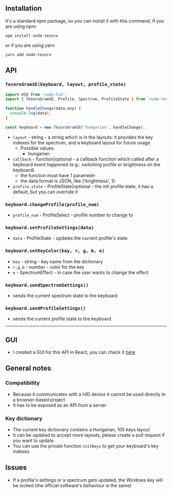 ## Installation

It's a standard npm package, so you can install it with this command, if you are using npm:
```
npm install node-tesoro
```
or if you are using yarn:
```
yarn add node-tesoro
```

## API

### `TesoroGramSE(keyboard, layout, profile_state)`

```js
import HID from 'node-hid';
import { TesoroGramSE, Profile, Spectrum, ProfileState } from 'node-tesoro';

function handleChange(data:any) {
  console.log(data);
}

const keyboard = new TesoroGramSE('hungarian', handleChange);
```

- `layout` - string - a string which is in the layouts: it provides the key indexes for the spectrum, and a keyboard layout for future usage
  - Possible values:
    - hungarian
- `callback` - function|optional - a callback function which called after a keyboard event happened (e.g.: switching profile or brightness on the keyboard)
  - the function must have 1 parameter
  - the data format is JSON, like {'brightness', 1}
- `profile_state` - ProfileState|optional - the init profile state, it has a default, but you can override it

### `keyboard.changeProfile(profile_num)`

- `profile_num` - ProfileSelect - profile number to change to

### `keyboard.setProfileSettings(data)`

- `data` - ProfileState - updates the current profile's state

### `keyboard.setKeyColor(key, r, g, b, e)`

- `key` - string - key name from the dictionary
- `r,g,b` - number - color for the key
- `e` - SpectrumEffect - in case the user wants to change the effect

### `keyboard.sendSpectrumSettings()`
- sends the current spectrum state to the keyboard
  
### `keyboard.sendProfileSettings()`
- sends the current profile state to the keyboard
-----

## GUI

- I created a GUI for this API in React, you can check it [here](https://github.com/kovapatrik/node-tesoro-gui)

## General notes

### Compatibility
- Because it communicates with a HID device it cannot be used directly in a browser-based project
- It has to be exposed as an API from a server

### Key dictionary

- The current key dictionary contains a Hungarian, 105 keys layout
- It can be updated to accept more layouts, please create a pull request if you want to update.
- You can use the private function `initKeys` to get your keyboard's key indexes

## Issues

- If a profile's settings or a spectrum gets updated, the Windows key will be locked (the official software's behaviour is the same)
